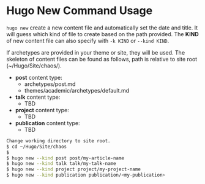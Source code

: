 # Hugo New Command Usage

`hugo new` create a new content file and automatically set the date and title. It will guess which kind of file to create based on the path provided. The **KIND** of new content file can also specify with `-k KIND` or `--kind KIND`.

If archetypes are provided in your theme or site, they will be used. The skeleton of content files can be found as follows, path is relative to site root (~/Hugo/Site/chaos/).

- **post** content type:
    - archetypes/post.md
    - themes/academic/archetypes/default.md
- **talk** content type:
     - TBD
- **project** content type:
     - TBD
- **publication** content type:
     - TBD
     
~~~bash
Change working directory to site root.
$ cd ~/Hugo/Site/chaos
$
$ hugo new --kind post post/my-article-name
$ hugo new --kind talk talk/my-talk-name
$ hugo new --kind project project/my-project-name
$ hugo new --kind publication publication/<my-publication>

~~~


